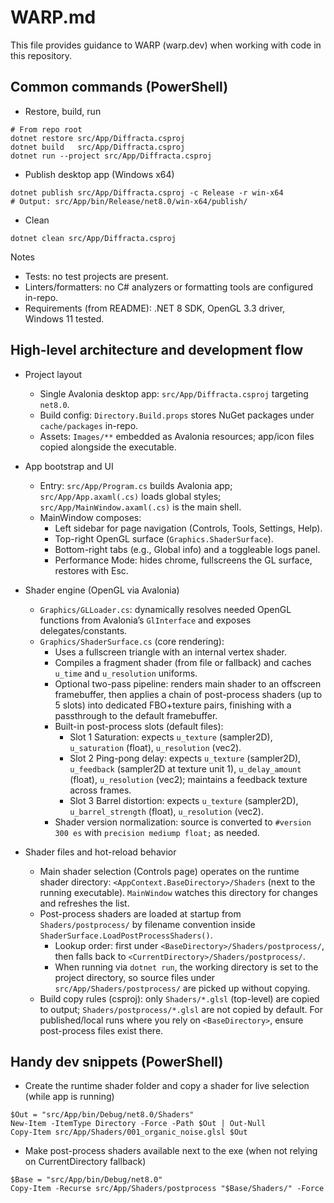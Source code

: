# WARP.md

This file provides guidance to WARP (warp.dev) when working with code in this repository.

## Common commands (PowerShell)

- Restore, build, run
```pwsh path=null start=null
# From repo root
dotnet restore src/App/Diffracta.csproj
dotnet build   src/App/Diffracta.csproj
dotnet run --project src/App/Diffracta.csproj
```

- Publish desktop app (Windows x64)
```pwsh path=null start=null
dotnet publish src/App/Diffracta.csproj -c Release -r win-x64
# Output: src/App/bin/Release/net8.0/win-x64/publish/
```

- Clean
```pwsh path=null start=null
dotnet clean src/App/Diffracta.csproj
```

Notes
- Tests: no test projects are present.
- Linters/formatters: no C# analyzers or formatting tools are configured in-repo.
- Requirements (from README): .NET 8 SDK, OpenGL 3.3 driver, Windows 11 tested.

## High-level architecture and development flow

- Project layout
  - Single Avalonia desktop app: `src/App/Diffracta.csproj` targeting `net8.0`.
  - Build config: `Directory.Build.props` stores NuGet packages under `cache/packages` in-repo.
  - Assets: `Images/**` embedded as Avalonia resources; app/icon files copied alongside the executable.

- App bootstrap and UI
  - Entry: `src/App/Program.cs` builds Avalonia app; `src/App/App.axaml(.cs)` loads global styles; `src/App/MainWindow.axaml(.cs)` is the main shell.
  - MainWindow composes:
    - Left sidebar for page navigation (Controls, Tools, Settings, Help).
    - Top-right OpenGL surface (`Graphics.ShaderSurface`).
    - Bottom-right tabs (e.g., Global info) and a toggleable logs panel.
    - Performance Mode: hides chrome, fullscreens the GL surface, restores with Esc.

- Shader engine (OpenGL via Avalonia)
  - `Graphics/GLLoader.cs`: dynamically resolves needed OpenGL functions from Avalonia’s `GlInterface` and exposes delegates/constants.
  - `Graphics/ShaderSurface.cs` (core rendering):
    - Uses a fullscreen triangle with an internal vertex shader.
    - Compiles a fragment shader (from file or fallback) and caches `u_time` and `u_resolution` uniforms.
    - Optional two-pass pipeline: renders main shader to an offscreen framebuffer, then applies a chain of post-process shaders (up to 5 slots) into dedicated FBO+texture pairs, finishing with a passthrough to the default framebuffer.
    - Built-in post-process slots (default files):
      - Slot 1 Saturation: expects `u_texture` (sampler2D), `u_saturation` (float), `u_resolution` (vec2).
      - Slot 2 Ping-pong delay: expects `u_texture` (sampler2D), `u_feedback` (sampler2D at texture unit 1), `u_delay_amount` (float), `u_resolution` (vec2); maintains a feedback texture across frames.
      - Slot 3 Barrel distortion: expects `u_texture` (sampler2D), `u_barrel_strength` (float), `u_resolution` (vec2).
    - Shader version normalization: source is converted to `#version 300 es` with `precision mediump float;` as needed.

- Shader files and hot-reload behavior
  - Main shader selection (Controls page) operates on the runtime shader directory: `<AppContext.BaseDirectory>/Shaders` (next to the running executable). `MainWindow` watches this directory for changes and refreshes the list.
  - Post-process shaders are loaded at startup from `Shaders/postprocess/` by filename convention inside `ShaderSurface.LoadPostProcessShaders()`.
    - Lookup order: first under `<BaseDirectory>/Shaders/postprocess/`, then falls back to `<CurrentDirectory>/Shaders/postprocess/`.
    - When running via `dotnet run`, the working directory is set to the project directory, so source files under `src/App/Shaders/postprocess/` are picked up without copying.
  - Build copy rules (csproj): only `Shaders/*.glsl` (top-level) are copied to output; `Shaders/postprocess/*.glsl` are not copied by default. For published/local runs where you rely on `<BaseDirectory>`, ensure post-process files exist there.

## Handy dev snippets (PowerShell)

- Create the runtime shader folder and copy a shader for live selection (while app is running)
```pwsh path=null start=null
$Out = "src/App/bin/Debug/net8.0/Shaders"
New-Item -ItemType Directory -Force -Path $Out | Out-Null
Copy-Item src/App/Shaders/001_organic_noise.glsl $Out
```

- Make post-process shaders available next to the exe (when not relying on CurrentDirectory fallback)
```pwsh path=null start=null
$Base = "src/App/bin/Debug/net8.0"
Copy-Item -Recurse src/App/Shaders/postprocess "$Base/Shaders/" -Force
```
